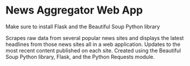 # News Aggregator Web App
Make sure to install Flask and the Beautiful Soup Python library

Scrapes raw data from several popular news sites and displays the latest headlines from those news sites all in a web application. Updates to the most recent content published on each site. Created using the Beautiful Soup Python library, Flask, and the Python Requests module.
